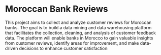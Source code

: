 # Moroccan Bank Reviews

This project aims to collect and analyze customer reviews for Moroccan banks. The goal is to build a data mining and data warehousing platform that facilitates the collection, cleaning, and analysis of customer feedback data. The platform will enable banks in Morocco to gain valuable insights from customer reviews, identify areas for improvement, and make data-driven decisions to enhance customer satisfaction